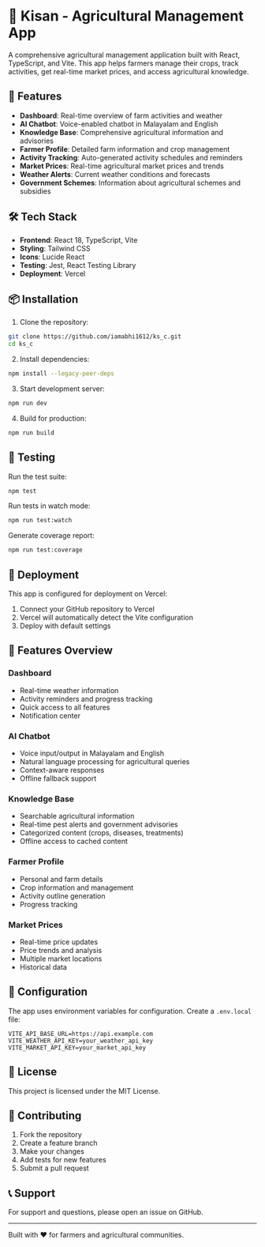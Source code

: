 # 🌾 Kisan - Agricultural Management App

A comprehensive agricultural management application built with React, TypeScript, and Vite. This app helps farmers manage their crops, track activities, get real-time market prices, and access agricultural knowledge.

## 🚀 Features

- **Dashboard**: Real-time overview of farm activities and weather
- **AI Chatbot**: Voice-enabled chatbot in Malayalam and English
- **Knowledge Base**: Comprehensive agricultural information and advisories
- **Farmer Profile**: Detailed farm information and crop management
- **Activity Tracking**: Auto-generated activity schedules and reminders
- **Market Prices**: Real-time agricultural market prices and trends
- **Weather Alerts**: Current weather conditions and forecasts
- **Government Schemes**: Information about agricultural schemes and subsidies

## 🛠️ Tech Stack

- **Frontend**: React 18, TypeScript, Vite
- **Styling**: Tailwind CSS
- **Icons**: Lucide React
- **Testing**: Jest, React Testing Library
- **Deployment**: Vercel

## 📦 Installation

1. Clone the repository:
```bash
git clone https://github.com/iamabhi1612/ks_c.git
cd ks_c
```

2. Install dependencies:
```bash
npm install --legacy-peer-deps
```

3. Start development server:
```bash
npm run dev
```

4. Build for production:
```bash
npm run build
```

## 🧪 Testing

Run the test suite:
```bash
npm test
```

Run tests in watch mode:
```bash
npm run test:watch
```

Generate coverage report:
```bash
npm run test:coverage
```

## 🚀 Deployment

This app is configured for deployment on Vercel:

1. Connect your GitHub repository to Vercel
2. Vercel will automatically detect the Vite configuration
3. Deploy with default settings

## 📱 Features Overview

### Dashboard
- Real-time weather information
- Activity reminders and progress tracking
- Quick access to all features
- Notification center

### AI Chatbot
- Voice input/output in Malayalam and English
- Natural language processing for agricultural queries
- Context-aware responses
- Offline fallback support

### Knowledge Base
- Searchable agricultural information
- Real-time pest alerts and government advisories
- Categorized content (crops, diseases, treatments)
- Offline access to cached content

### Farmer Profile
- Personal and farm details
- Crop information and management
- Activity outline generation
- Progress tracking

### Market Prices
- Real-time price updates
- Price trends and analysis
- Multiple market locations
- Historical data

## 🔧 Configuration

The app uses environment variables for configuration. Create a `.env.local` file:

```env
VITE_API_BASE_URL=https://api.example.com
VITE_WEATHER_API_KEY=your_weather_api_key
VITE_MARKET_API_KEY=your_market_api_key
```

## 📄 License

This project is licensed under the MIT License.

## 🤝 Contributing

1. Fork the repository
2. Create a feature branch
3. Make your changes
4. Add tests for new features
5. Submit a pull request

## 📞 Support

For support and questions, please open an issue on GitHub.

---

Built with ❤️ for farmers and agricultural communities.